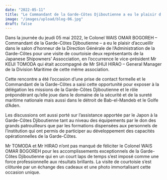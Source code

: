 ```yaml
---
date: "2022-05-11"
title: "Le Commandant de la Garde-Côtes Djiboutienne a eu le plaisir d’accueillir le vice-président Mr KEIJI TOMODA."
image: "/images/upload/blog-06.jpg"
draft: false
---
```


Dans la journée du jeudi 05 mai 2022, le Colonel WAIS OMAR BOGOREH – Commandant de la Garde-Côtes Djiboutienne – a eu le plaisir d’accueillir dans le salon d’honneur de la Direction Générale de l’Administration de la Garde-Côtes pour une visite de courtoisie deux représentants de la Japanese Shipowners’ Assocciation, en l’occurrence le vice-président Mr KEIJI TOMODA qui était accompagné de Mr SHIJI HIRAO – General Manager de la Division Maritime de cette même association.

Cette rencontre a été l’occasion d’une prise de contact formelle et le Commandant de la Garde-Côtes a saisi cette opportunité pour exposer à la délégation les missions de la Garde-Côtes Djiboutienne et le rôle prépondérant qu’elle joue dans le domaine de la sécurité et de la sureté maritime nationale mais aussi dans le détroit de Bab-el-Mandeb et le Golfe d’Aden.

Les discussions ont aussi porté sur l’assistance apportée par le Japon à la Garde-Côtes Djiboutienne tant au niveau des équipements par le don des grands patrouilleurs que par les formations dispensées aux personnels de l’institution qui ont permis de participer au développement des capacités opérationnelles de la Garde-Côtes.

Mr TOMODA et Mr HIRAO n’ont pas manqué de féliciter le Colonel WAIS OMAR BOGOREH pour les accomplissements exceptionnels de la Garde-Côtes Djiboutienne qui en un court laps de temps s’est imposé comme une force professionnelle aux résultats brillants.
La visite de courtoisie s’est clôturée par un échange des cadeaux et une photo immortalisant cette occasion unique.